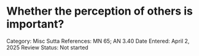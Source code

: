 # Whether the perception of others is important?

Category: Misc
Sutta References: MN 65; AN 3.40
Date Entered: April 2, 2025
Review Status: Not started